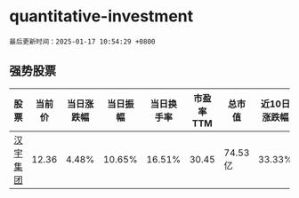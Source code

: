 # quantitative-investment

`最后更新时间：2025-01-17 10:54:29 +0800`

## 强势股票

|股票|当前价|当日涨跌幅|当日振幅|当日换手率|市盈率TTM|总市值|近10日涨跌幅|
|----|----|----|----|----|----|----|----|
|[汉宇集团](https://xueqiu.com/S/SZ300403)|12.36|4.48%|10.65%|16.51%|30.45|74.53亿|33.33%|
